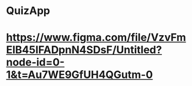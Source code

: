 # QuizApp
# https://www.figma.com/file/VzvFmElB45IFADpnN4SDsF/Untitled?node-id=0-1&t=Au7WE9GfUH4QGutm-0

